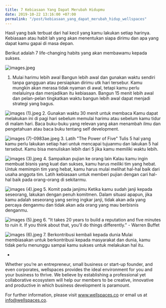 ```yaml
---
title: 7 Kebiasaan Yang Dapat Merubah Hidupmu
date: 2019-10-22 13:16:00 +07:00
permalink: "/post/kebiasaan_yang_dapat_merubah_hidup_wellspaces"
---
```


Hasil yang baik terbuat dari hal kecil yang kamu lakukan setiap harinya. Kebiasaan atau habit lah yang akan menentukan siapa dirimu dan apa yang dapat kamu gapai di masa depan.

Berikut adalah 7 life-changing habits yang akan membawamu kepada sukses.

![images.jpeg](/uploads/images.jpeg)
1. Mulai harimu lebih awal
Bangun lebih awal dan gunakan waktu sendiri tanpa gangguan atau persiapkan dirimu utk hari tersebur. Kamu mungkin akan merasa tidak nyaman di awal, tetapi kamu perlu melaluinya dan menjadikan itu kebiasaan. Bangun 15 menit lebih awal dan pelan-pelan tingkatkan waktu bangun lebih awal dapat menjadi strategi yang bagus.

![images (1).jpeg](/uploads/images%20(1).jpeg)
2. Gunakan waktu 30 menit untuk membaca
Kamu dapat melakukan ini di pagi hari sebelum memulai harimu atau sebelum kamu tidur di malam hari. Baca buku-buku yang relevan yang akan menambah ilmu dan pengetahuan atau baca buku tentang self development.

![images (7)-0983ae.jpeg](/uploads/images%20(7)-0983ae.jpeg)
3. Latih "The Power of Five"
Tulis 5 hal yang kamu perlu lakukan setiap hari untuk mencapai tujuanmu dan lakukan 5 hal tersebut. Kamu bisa menuliskan lebih dari 5 jika kamu memiliki waktu lebih.

![images (3).jpeg](/uploads/images%20(3).jpeg)
4. Sampaikan pujian ke orang lain
Kalau kamu ingin membuat bisnis yang kuat dan sukses, kamu harus meiliki tim yang hebat. Untuk memimpin tim yang hebat, kamu harus mulai melihat hal-hal baik dari usaha anggota tim. Latih kebiasaan untuk memberi pujian dengan cari hal-hal baik pada orang-orang di sekitarmu.

![images (4).jpeg](/uploads/images%20(4).jpeg)
5. Komit pada janjimu
Ketika kamu sudah janji kepada seseorang, lakukan dengan penuh komitmen. Dalam situasi apapun, jika kamu adalah seseorang yang sering ingkar janji, tidak akan ada yang percaya denganmu dan tidak akan ada orang yang mau berbisnis denganmu.

![images (5).jpeg](/uploads/images%20(5).jpeg)
6. "It takes 20 years to build a reputation and five minutes to ruin it. If you think about that, you'll do things differently." - Warren Buffet

![images (6).jpeg](/uploads/images%20(6).jpeg)
7. Berkontribusi kembali kepada dunia
Mulai membiasakan untuk berkontribusi kepada masyarakat dan dunia, kamu tidak perlu menunggu sampai kamu sukses untuk melakukan hal itu.

-

Whether you’re an entrepreneur, small business or start-up founder, and even corporates, wellspaces provides the ideal environment for you and your business to thrive. We believe by establishing a professional yet collaborative ecosystem will help our members to be creative, innovative and productive in which business development is paramount.

For further information, please visit www.wellspaces.co or email us at info@wellspaces.co.